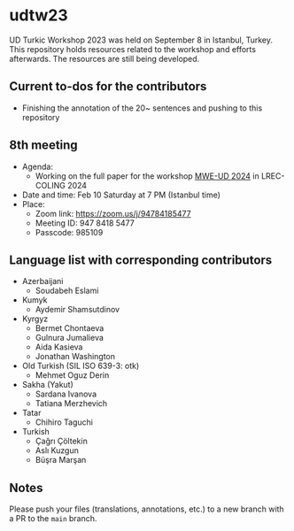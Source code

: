 # udtw23

UD Turkic Workshop 2023 was held on September 8 in Istanbul, Turkey. This repository holds resources related to the workshop and efforts afterwards. The resources are still being developed.

## Current to-dos for the contributors

- Finishing the annotation of the 20~ sentences and pushing to this repository

## 8th meeting

- Agenda:
    - Working on the full paper for the workshop [MWE-UD 2024](https://multiword.org/mweud2024/) in LREC-COLING 2024
- Date and time: Feb 10 Saturday at 7 PM (Istanbul time)
- Place:
    - Zoom link: https://zoom.us/j/94784185477
    - Meeting ID: 947 8418 5477
    - Passcode: 985109

## Language list with corresponding contributors

- Azerbaijani
    - Soudabeh Eslami
- Kumyk
    - Aydemir Shamsutdinov
- Kyrgyz
    - Bermet Chontaeva
    - Gulnura Jumalieva
    - Aida Kasieva
    - Jonathan Washington
- Old Turkish (SIL ISO 639-3: otk)
    - Mehmet Oguz Derin
- Sakha (Yakut)
    - Sardana Ivanova
    - Tatiana Merzhevich
- Tatar
    - Chihiro Taguchi
- Turkish
    - Çağrı Çöltekin
    - Aslı Kuzgun
    - Büşra Marşan

## Notes

Please push your files (translations, annotations, etc.) to a new branch with a PR to the `main` branch.
